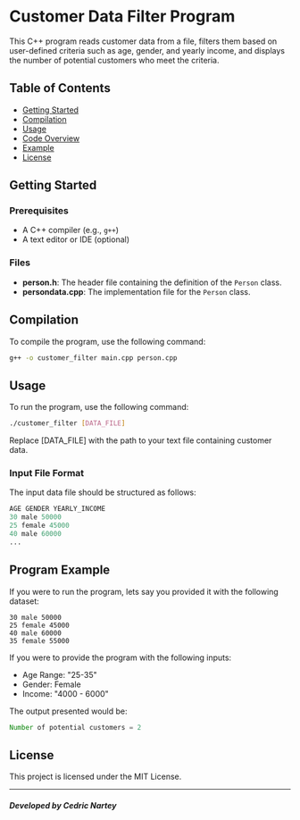 # Customer Data Filter Program

This C++ program reads customer data from a file, filters them based on user-defined criteria such as age, gender, and yearly income, and displays the number of potential customers who meet the criteria.

## Table of Contents

- [Getting Started](#getting-started)
- [Compilation](#compilation)
- [Usage](#usage)
- [Code Overview](#code-overview)
- [Example](#example)
- [License](#license)

## Getting Started

### Prerequisites

- A C++ compiler (e.g., `g++`)
- A text editor or IDE (optional)

### Files

- **person.h**: The header file containing the definition of the `Person` class.
- **persondata.cpp**: The implementation file for the `Person` class.

## Compilation

To compile the program, use the following command:

```bash
g++ -o customer_filter main.cpp person.cpp
```
## Usage
To run the program, use the following command:
```bash
./customer_filter [DATA_FILE]
```
Replace [DATA_FILE] with the path to your text file containing customer data.

### Input File Format
The input data file should be structured as follows:
```python
AGE GENDER YEARLY_INCOME
30 male 50000
25 female 45000
40 male 60000
...
```
## Program Example

If you were to run the program, lets say you provided it with the following dataset:
```
30 male 50000
25 female 45000
40 male 60000
35 female 55000
```
If you were to provide the program with the following inputs:
- Age Range: "25-35"
- Gender: Female
- Income: "4000 - 6000" 

The output presented would be:
```java
Number of potential customers = 2
```


## License

This project is licensed under the MIT License.

---
##### Developed by Cedric Nartey





